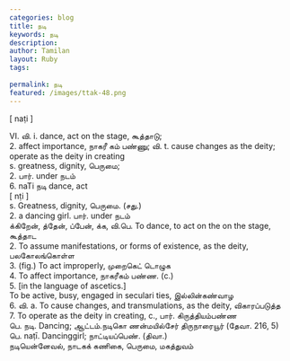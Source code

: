 ```yaml
---
categories: blog
title: நடி
keywords: நடி
description: 
author: Tamilan
layout: Ruby
tags: 
 
permalink: நடி
featured: /images/ttak-48.png
---
```

  
[ naṭi ]  
  
VI. வி. i. dance, act on the stage, கூத்தாடு;  
2. affect importance, நாகரீ கம் பண்ணு; வி. t. cause changes as the deity; operate as the deity in creating  
s. greatness, dignity, பெருமை;  
2. பார். under நடம்  
6. naTi நடி dance, act  
[ nṭi ]  
s. Greatness, dignity, பெருமை. (சது.)  
2. a dancing girl. பார். under நடம்  
க்கிறேன், த்தேன், ப்பேன், க்க, வி.பெ. To dance, to act on the on the stage, கூத்தாட  
2. To assume manifestations, or forms of existence, as the deity, பலகோலங்கொள்ள  
3. (fig.) To act improperly, முறைகெட் டொழுக  
4. To affect importance, நாகரீகம் பண்ண. (c.)  
5. [in the language of ascetics.]  
To be active, busy, engaged in seculari ties, இல்லின்கண்வாழ  
6. வி. a. To cause changes, and transmulations, as the deity, விகாரப்படுத்த  
7. To operate as the deity in creating, c., பார். கிருத்தியம்பண்ண  
பெ. நடி. Dancing; ஆட்டம்.நடிகொ ணன்மயில்சேர் திருநாரையூர் (தேவா. 216, 5)  
பெ. naṭī. Dancinggirl; நாட்டியப்பெண். (திவா.)  
நடியென்னேவல், நாடகக் கணிகை, பெருமை, மகத்துவம்